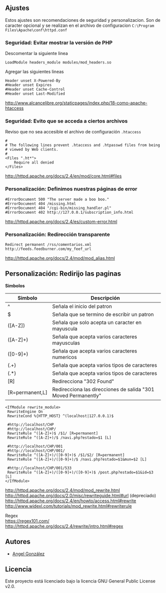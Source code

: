 ## Ajustes

Estos ajustes son recomendaciones de seguridad y personalizacion. Son de caracter opcional y se realizan en el archivo de configuracion `C:\Program Files\Apache\conf\httpd.conf`

### Seguridad: Evitar mostrar la versión de PHP

Descomentar la siguiente linea

~~~
LoadModule headers_module modules/mod_headers.so
~~~

Agregar las siguientes lineas

~~~
Header unset X-Powered-By
#Header unset Expires
#Header unset Cache-Control
#Header unset Last-Modified
~~~

http://www.alcancelibre.org/staticpages/index.php/18-como-apache-htaccess


### Seguridad: Evito que se acceda a ciertos archivos

Reviso que no sea accesible el archivo de configuración `.htaccess`

~~~
#
# The following lines prevent .htaccess and .htpasswd files from being 
# viewed by Web clients. 
#
<Files ".ht*">
    Require all denied
</Files>
~~~

http://httpd.apache.org/docs/2.4/en/mod/core.html#files

### Personalización: Definimos nuestras páginas de error

~~~
#ErrorDocument 500 "The server made a boo boo."
#ErrorDocument 404 /missing.html
#ErrorDocument 404 "/cgi-bin/missing_handler.pl"
#ErrorDocument 402 http://127.0.0.1/subscription_info.html
~~~

http://httpd.apache.org/docs/2.4/es/custom-error.html

### Personalización: Redirección transparente

~~~
Redirect permanent /rss/comentarios.xml http://feeds.feedburner.com/my_feef_url
~~~

http://httpd.apache.org/docs/2.4/mod/mod_alias.html

## Personalización: Redirijo las paginas

**Simbolos**

| Simbolo | Descripción |
| --- | --- |
| ^ | Señala el inicio del patron |
| $ | Señala que se termino de escribir un patron |
| ([A-Z]) | Señala que solo acepta un caracter en mayuscula |
| ([A-Z]+) | Señala que acepta varios caracteres mayusculas |
| ([0-9]+) | Señala que acepta varios caracteres numericos |
| (.+) | Señala que acepta varios tipos de caracteres |
| (.*) | Señala que acepta varios tipos de caracteres |
| [R] | Redirecciona "302 Found" |
| [R=permanent,L] | Redirecciona las direcciones de salida "301 Moved Permanently"  |

~~~
<IfModule rewrite_module>
 RewriteEngine On
 RewriteCond %{HTTP_HOST} ^(localhost|127.0.0.1)$
 
 #http://localhost/CHP
 #http://localhost/CHP/
 RewriteRule ^([A-Z]+)$ /$1/ [R=permanent]
 RewriteRule ^([A-Z]+)/$ /navi.php?estado=$1 [L]
 
 #http://localhost/CHP/001
 #http://localhost/CHP/001/
 RewriteRule ^([A-Z]+)/([0-9]+)$ /$1/$2/ [R=permanent]
 RewriteRule ^([A-Z]+)/([0-9]+)/$ /navi.php?estado=$1&mun=$2 [L]
 
 #http://localhost/CHP/001/533
 RewriteRule ^([A-Z]+)/([0-9]+)/([0-9]+)$ /post.php?estado=$1&id=$3 [L]
</IfModule>
~~~

http://httpd.apache.org/docs/2.4/mod/mod_rewrite.html<br/>
http://httpd.apache.org/docs/2.0/misc/rewriteguide.html#url (depreciado)<br/>
http://httpd.apache.org/docs/2.4/en/howto/access.html#rewrite<br/>
http://www.widexl.com/tutorials/mod_rewrite.html#rewriterule<br/>

Regex<br/>
https://regex101.com/<br/>
http://httpd.apache.org/docs/2.4/rewrite/intro.html#regex<br/>

## Autores

* [Angel González](https://github.com/mgrc45)

## Licencia

Este proyecto está licenciado bajo la licencia GNU General Public License v2.0.
